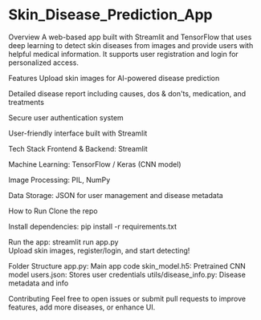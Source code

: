 # Skin_Disease_Prediction_App

Overview
A web-based app built with Streamlit and TensorFlow that uses deep learning to detect skin diseases from images and provide users with helpful medical information. It supports user registration and login for personalized access.

Features
Upload skin images for AI-powered disease prediction

Detailed disease report including causes, dos & don'ts, medication, and treatments

Secure user authentication system

User-friendly interface built with Streamlit

Tech Stack
Frontend & Backend: Streamlit

Machine Learning: TensorFlow / Keras (CNN model)

Image Processing: PIL, NumPy

Data Storage: JSON for user management and disease metadata

How to Run
Clone the repo

Install dependencies:
pip install -r requirements.txt  

Run the app:
streamlit run app.py  
Upload skin images, register/login, and start detecting!

Folder Structure
app.py: Main app code
skin_model.h5: Pretrained CNN model
users.json: Stores user credentials
utils/disease_info.py: Disease metadata and info

Contributing
Feel free to open issues or submit pull requests to improve features, add more diseases, or enhance UI.

